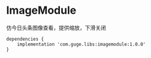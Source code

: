 # ImageModule
仿今日头条图像查看，提供缩放，下滑关闭


```
dependencies {
    implementation 'com.guge.libs:imagemodule:1.0.0'
}
```
